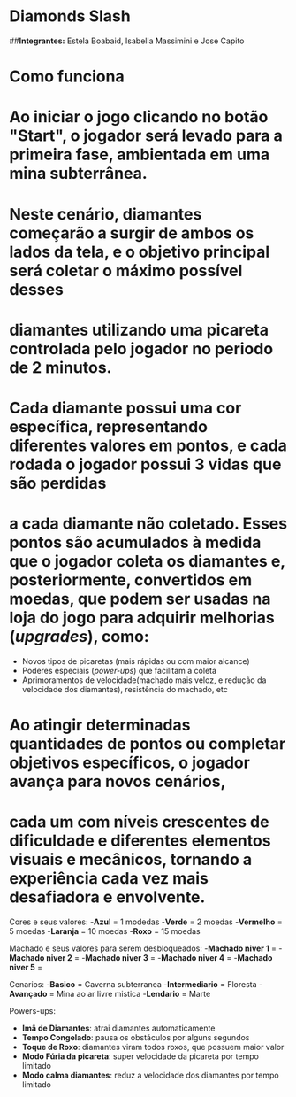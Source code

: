 <!-- Phygame_Estela_Jose_Isabella -->

# Diamonds Slash

##**Integrantes:** Estela Boabaid, Isabella Massimini e Jose Capito

# Como funciona

# Ao iniciar o jogo clicando no botão **"Start"**, o jogador será levado para a primeira fase, ambientada em uma **mina subterrânea**.  
# Neste cenário, **diamantes** começarão a surgir de ambos os lados da tela, e o objetivo principal será **coletar o máximo possível** desses 
# diamantes utilizando uma **picareta** controlada pelo jogador no periodo de 2 minutos.

# Cada diamante possui uma **cor específica**, representando diferentes valores em pontos, e cada rodada o jogador possui 3 vidas que são perdidas 
# a cada diamante não coletado. Esses pontos são acumulados à medida que o jogador coleta os diamantes e, posteriormente, convertidos em **moedas**, que podem ser usadas na loja do jogo para adquirir melhorias (*upgrades*), como:

- Novos tipos de picaretas (mais rápidas ou com maior alcance)
- Poderes especiais (*power-ups*) que facilitam a coleta
- Aprimoramentos de velocidade(machado mais veloz, e redução da velocidade dos diamantes), resistência do machado, etc

# Ao atingir determinadas quantidades de pontos ou completar objetivos específicos, o jogador **avança para novos cenários**,  
# cada um com níveis crescentes de dificuldade e diferentes elementos visuais e mecânicos, tornando a experiência cada vez mais **desafiadora e envolvente**.

Cores e seus valores:
-**Azul** = 1 modedas
-**Verde** = 2 moedas
-**Vermelho** = 5 moedas
-**Laranja** = 10 moedas
-**Roxo** = 15 moedas

Machado e seus valores para serem desbloqueados:
-**Machado niver 1** = 
-**Machado niver 2** = 
-**Machado niver 3** = 
-**Machado niver 4** = 
-**Machado niver 5** = 

Cenarios:
-**Basico** = Caverna subterranea
-**Intermediario** = Floresta
-**Avançado** = Mina ao ar livre mistica
-**Lendario** = Marte

Powers-ups:
- **Imã de Diamantes**: atrai diamantes automaticamente
- **Tempo Congelado**: pausa os obstáculos por alguns segundos
- **Toque de Roxo**: diamantes viram todos roxos, que possuem maior valor
- **Modo Fúria da picareta**: super velocidade da picareta por tempo limitado
- **Modo calma diamantes**: reduz a velocidade dos diamantes por tempo limitado
